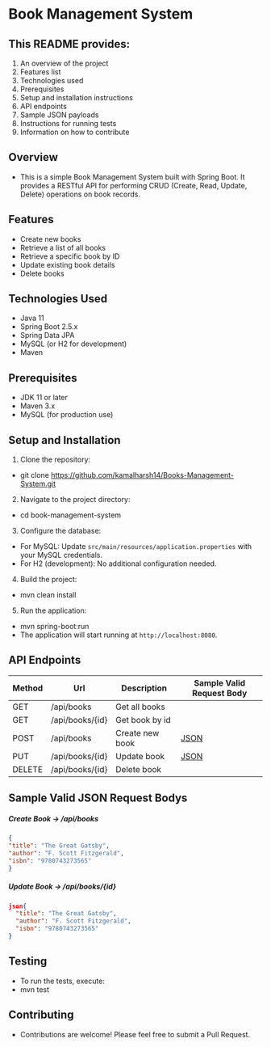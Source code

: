 # Book Management System

## This README provides:

1. An overview of the project
2. Features list
3. Technologies used
4. Prerequisites
5. Setup and installation instructions
6. API endpoints
7. Sample JSON payloads
8. Instructions for running tests
9. Information on how to contribute

## Overview
- This is a simple Book Management System built with Spring Boot. It provides a RESTful API for performing CRUD (Create, Read, Update, Delete) operations on book records.

## Features
- Create new books
- Retrieve a list of all books
- Retrieve a specific book by ID
- Update existing book details
- Delete books

## Technologies Used
- Java 11
- Spring Boot 2.5.x
- Spring Data JPA
- MySQL (or H2 for development)
- Maven

## Prerequisites
- JDK 11 or later
- Maven 3.x
- MySQL (for production use)

## Setup and Installation
1. Clone the repository:
- git clone https://github.com/kamalharsh14/Books-Management-System.git

2. Navigate to the project directory:
- cd book-management-system

3. Configure the database:
- For MySQL: Update `src/main/resources/application.properties` with your MySQL credentials.
- For H2 (development): No additional configuration needed.

4. Build the project:
- mvn clean install

5. Run the application:
- mvn spring-boot:run
- The application will start running at `http://localhost:8080`.

## API Endpoints

| Method | Url | Description | Sample Valid Request Body |
| ------ | --- | ----------- | ------------------------- |
| GET    | /api/books | Get all books | |
| GET    | /api/books/{id} | Get book by id | |
| POST   | /api/books | Create new book | [JSON](#bookcreatejson) |
| PUT    | /api/books/{id} | Update book | [JSON](#bookupdatejson) |
| DELETE | /api/books/{id} | Delete book | |

## Sample Valid JSON Request Bodys

##### <a id="bookcreatejson">Create Book -> /api/books</a>
```json
{
"title": "The Great Gatsby",
"author": "F. Scott Fitzgerald",
"isbn": "9780743273565"
}
```

##### <a id="bookupdatejson">Update Book -> /api/books/{id}</a>
```json
json{
  "title": "The Great Gatsby",
  "author": "F. Scott Fitzgerald",
  "isbn": "9780743273565"
}
```

## Testing
- To run the tests, execute:
- mvn test


## Contributing
- Contributions are welcome! Please feel free to submit a Pull Request.